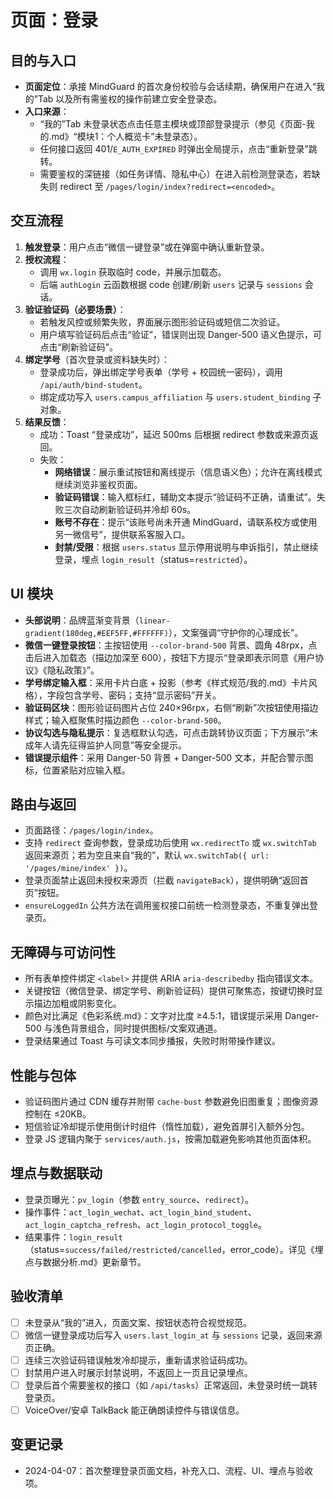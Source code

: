 # 页面：登录

## 目的与入口
- **页面定位**：承接 MindGuard 的首次身份校验与会话续期，确保用户在进入“我的”Tab 以及所有需鉴权的操作前建立安全登录态。
- **入口来源**：
  - “我的”Tab 未登录状态点击任意主模块或顶部登录提示（参见《页面-我的.md》“模块1：个人概览卡”未登录态）。
  - 任何接口返回 401/`E_AUTH_EXPIRED` 时弹出全局提示，点击“重新登录”跳转。
  - 需要鉴权的深链接（如任务详情、隐私中心）在进入前检测登录态，若缺失则 redirect 至 `/pages/login/index?redirect=<encoded>`。

## 交互流程
1. **触发登录**：用户点击“微信一键登录”或在弹窗中确认重新登录。
2. **授权流程**：
   - 调用 `wx.login` 获取临时 code，并展示加载态。
   - 后端 `authLogin` 云函数根据 code 创建/刷新 `users` 记录与 `sessions` 会话。
3. **验证验证码（必要场景）**：
   - 若触发风控或频繁失败，界面展示图形验证码或短信二次验证。
   - 用户填写验证码后点击“验证”，错误则出现 Danger-500 语义色提示，可点击“刷新验证码”。
4. **绑定学号**（首次登录或资料缺失时）：
   - 登录成功后，弹出绑定学号表单（学号 + 校园统一密码），调用 `/api/auth/bind-student`。
   - 绑定成功写入 `users.campus_affiliation` 与 `users.student_binding` 子对象。
5. **结果反馈**：
   - 成功：Toast “登录成功”，延迟 500ms 后根据 redirect 参数或来源页返回。
   - 失败：
     - **网络错误**：展示重试按钮和离线提示（信息语义色）；允许在离线模式继续浏览非鉴权页面。
     - **验证码错误**：输入框标红，辅助文本提示“验证码不正确，请重试”。失败三次自动刷新验证码并冷却 60s。
     - **账号不存在**：提示“该账号尚未开通 MindGuard，请联系校方或使用另一微信号”，提供联系客服入口。
     - **封禁/受限**：根据 `users.status` 显示停用说明与申诉指引，禁止继续登录，埋点 `login_result`（status=`restricted`）。

## UI 模块
- **头部说明**：品牌蓝渐变背景（`linear-gradient(180deg,#EEF5FF,#FFFFFF)`），文案强调“守护你的心理成长”。
- **微信一键登录按钮**：主按钮使用 `--color-brand-500` 背景、圆角 48rpx，点击后进入加载态（描边加深至 600），按钮下方提示“登录即表示同意《用户协议》《隐私政策》”。
- **学号绑定输入框**：采用卡片白底 + 投影（参考《样式规范/我的.md》卡片风格），字段包含学号、密码；支持“显示密码”开关。
- **验证码区块**：图形验证码图片占位 240×96rpx，右侧“刷新”次按钮使用描边样式；输入框聚焦时描边颜色 `--color-brand-500`。
- **协议勾选与隐私提示**：复选框默认勾选，可点击跳转协议页面；下方展示“未成年人请先征得监护人同意”等安全提示。
- **错误提示组件**：采用 Danger-50 背景 + Danger-500 文本，并配合警示图标，位置紧贴对应输入框。

## 路由与返回
- 页面路径：`/pages/login/index`。
- 支持 `redirect` 查询参数，登录成功后使用 `wx.redirectTo` 或 `wx.switchTab` 返回来源页；若为空且来自“我的”，默认 `wx.switchTab({ url: '/pages/mine/index' })`。
- 登录页面禁止返回未授权来源页（拦截 `navigateBack`），提供明确“返回首页”按钮。
- `ensureLoggedIn` 公共方法在调用鉴权接口前统一检测登录态，不重复弹出登录页。

## 无障碍与可访问性
- 所有表单控件绑定 `<label>` 并提供 ARIA `aria-describedby` 指向错误文本。
- 关键按钮（微信登录、绑定学号、刷新验证码）提供可聚焦态，按键切换时显示描边加粗或阴影变化。
- 颜色对比满足《色彩系统.md》：文字对比度 ≥4.5:1，错误提示采用 Danger-500 与浅色背景组合，同时提供图标/文案双通道。
- 登录结果通过 Toast 与可读文本同步播报，失败时附带操作建议。

## 性能与包体
- 验证码图片通过 CDN 缓存并附带 `cache-bust` 参数避免旧图重复；图像资源控制在 ≤20KB。
- 短信验证冷却提示使用倒计时组件（惰性加载），避免首屏引入额外分包。
- 登录 JS 逻辑内聚于 `services/auth.js`，按需加载避免影响其他页面体积。

## 埋点与数据联动
- 登录页曝光：`pv_login`（参数 `entry_source`、`redirect`）。
- 操作事件：`act_login_wechat`、`act_login_bind_student`、`act_login_captcha_refresh`、`act_login_protocol_toggle`。
- 结果事件：`login_result`（status=`success/failed/restricted/cancelled`，error_code）。详见《埋点与数据分析.md》更新章节。

## 验收清单
- [ ] 未登录从“我的”进入，页面文案、按钮状态符合视觉规范。
- [ ] 微信一键登录成功后写入 `users.last_login_at` 与 `sessions` 记录，返回来源页正确。
- [ ] 连续三次验证码错误触发冷却提示，重新请求验证码成功。
- [ ] 封禁用户进入时展示封禁说明，不返回上一页且记录埋点。
- [ ] 登录后首个需要鉴权的接口（如 `/api/tasks`）正常返回，未登录时统一跳转登录页。
- [ ] VoiceOver/安卓 TalkBack 能正确朗读控件与错误信息。

## 变更记录
- 2024-04-07：首次整理登录页面文档，补充入口、流程、UI、埋点与验收项。

